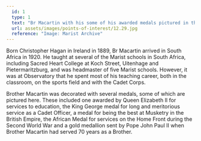 ```yaml
---
  id: 1
  type: 1
  text: "Br Macartin with his some of his awarded medals pictured in the 1973 Maristonian. "
  url: assets/images/points-of-interest/12.29.jpg
  reference: "Image: Marist Archive"
---
```

Born Christopher Hagan in Ireland in 1889, Br Macartin arrived in South Africa in 1920. He taught at several of the Marist schools in South Africa, including Sacred Heart College at Koch Street, Uitenhage and Pietermaritzburg, and was headmaster of five Marist schools. However, it was at Observatory that he spent most of his teaching career, both in the classroom, on the sports field and with the Cadet Corps. 

Brother Macartin was decorated with several medals, some of which are pictured here. These included one awarded by Queen Elizabeth II for services to education, the King George medal for long and meritorious service as a Cadet Officer, a medal for being the best at Musketry in the British Empire, the African Medal for services on the Home Front during the Second World War and a gold medallion sent by Pope John Paul II when Brother Macartin had served 70 years as a Brother. 

        